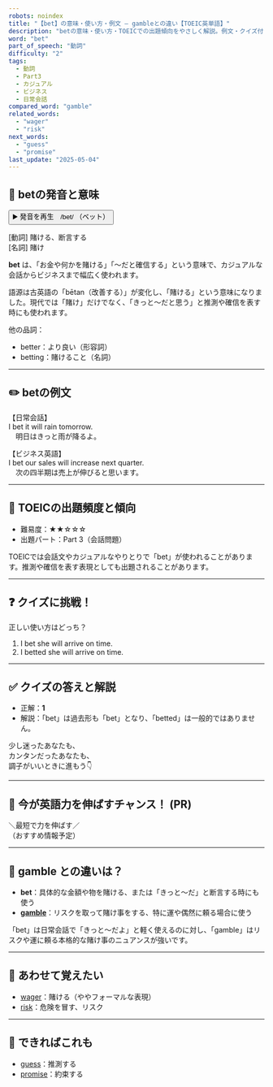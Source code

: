 ```yaml
---
robots: noindex
title: "【bet】の意味・使い方・例文 ― gambleとの違い【TOEIC英単語】"
description: "betの意味・使い方・TOEICでの出題傾向をやさしく解説。例文・クイズ付きでgambleとの違いもわかりやすく学べます。"
word: "bet"
part_of_speech: "動詞"
difficulty: "2"
tags:
  - 動詞
  - Part3
  - カジュアル
  - ビジネス
  - 日常会話
compared_word: "gamble"
related_words:
  - "wager"
  - "risk"
next_words:
  - "guess"
  - "promise"
last_update: "2025-05-04"
---
```


## 🔰 betの発音と意味

<button class="play-audio" onclick="playTTS('bet')">
  <span class="play-audio-main">
    ▶️ 発音を再生　/bet/
  </span>
  <span class="play-audio-sub">
    （ベット）
  </span>
</button>

[動詞] 賭ける、断言する  
[名詞] 賭け

**bet** は、「お金や何かを賭ける」「～だと確信する」という意味で、カジュアルな会話からビジネスまで幅広く使われます。

語源は古英語の「bētan（改善する）」が変化し、「賭ける」という意味になりました。現代では「賭け」だけでなく、「きっと～だと思う」と推測や確信を表す時にも使われます。

他の品詞：  
- better：より良い（形容詞）
- betting：賭けること（名詞）

---

## ✏️ betの例文

【日常会話】  
I bet it will rain tomorrow.  
　明日はきっと雨が降るよ。

【ビジネス英語】  
I bet our sales will increase next quarter.  
　次の四半期は売上が伸びると思います。

---

## 🎯 TOEICの出題頻度と傾向

- 難易度：★★☆☆☆
- 出題パート：Part 3（会話問題）

TOEICでは会話文やカジュアルなやりとりで「bet」が使われることがあります。推測や確信を表す表現としても出題されることがあります。

---

## ❓ クイズに挑戦！

正しい使い方はどっち？

1. I bet she will arrive on time.  
2. I betted she will arrive on time.

---

## ✅ クイズの答えと解説

- 正解：**1**
- 解説：「bet」は過去形も「bet」となり、「betted」は一般的ではありません。

少し迷ったあなたも、  
カンタンだったあなたも、  
調子がいいときに進もう👇️

---

## 🚀 今が英語力を伸ばすチャンス！ (PR)

<div class="info-center">
＼最短で力を伸ばす／<br>  
（おすすめ情報予定）
</div>

---

## 🤔  gamble との違いは？

- **bet**：具体的な金額や物を賭ける、または「きっと～だ」と断言する時にも使う
- **[gamble](/gamble)**：リスクを取って賭け事をする、特に運や偶然に頼る場合に使う

「bet」は日常会話で「きっと～だよ」と軽く使えるのに対し、「gamble」はリスクや運に頼る本格的な賭け事のニュアンスが強いです。

---

## 🧩 あわせて覚えたい

- [wager](/wager)：賭ける（ややフォーマルな表現）
- [risk](/risk)：危険を冒す、リスク

---

## 📖 できればこれも

- [guess](/guess)：推測する
- [promise](/promise)：約束する

<!-- cvid: aid19_bid01 -->
